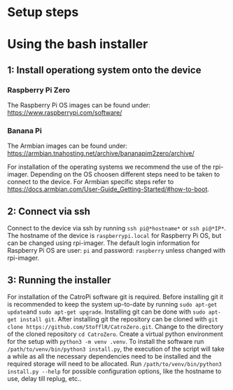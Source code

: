 # Setup steps

# Using the bash installer

## 1: Install operationg system onto the device
### Raspberry Pi Zero
The Raspberry Pi OS images can be found under: 
https://www.raspberrypi.com/software/

### Banana Pi 
The Armbian images can be found under: 
https://armbian.tnahosting.net/archive/bananapim2zero/archive/

For installation of the operating systems we recommend the use of the rpi-imager.
Depending on the OS choosen different steps need to be taken to connect to the device. For Armbian specific steps refer to https://docs.armbian.com/User-Guide_Getting-Started/#how-to-boot.

## 2: Connect via ssh

Connect to the device via ssh by running `ssh pi@*hostname*` or `ssh pi@*IP*`. The hostname of the device is `raspberrypi.local` for Raspberry Pi OS, but can be changed using rpi-imager. The default login information for Raspberry Pi OS are user: `pi` and password: `raspberry` unless changed with rpi-imager.

## 3: Running the installer
For installation of the CatroPi software git is required. Before installing git it is recommended to keep the system up-to-date by running `sudo apt-get update`and `sudo apt-get upgrade`. Installing git can be done with `sudo apt-get install git`. 
After installing git the repository can be cloned with `git clone https://github.com/StofflR/CatroZero.git`. Change to the directory of the cloned repository `cd CatroZero`. 
Create a virtual python environment for the setup with `python3 -m venv .venv`. To install the software run `/path/to/venv/bin/python3 install.py`, the execution of the script will take a while as all the necessary dependencies need to be installed and the required storage will need to be allocated. 
Run `/path/to/venv/bin/python3 install.py --help` for possible configuration options, like the hostname to use, delay till replug, etc.. 

